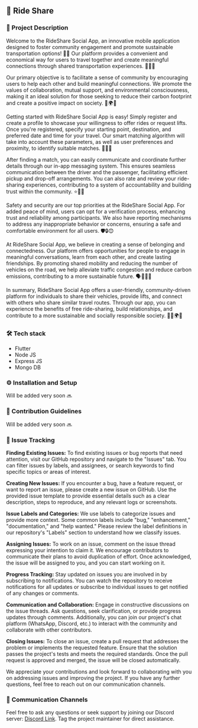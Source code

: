 ## 🚗 Ride Share

### 📜 Project Description

Welcome to the RideShare Social App, an innovative mobile application designed to foster community engagement and promote sustainable transportation options! 📱💡 Our platform provides a convenient and economical way for users to travel together and create meaningful connections through shared transportation experiences. 🤝🚙💨

Our primary objective is to facilitate a sense of community by encouraging users to help each other and build meaningful connections. We promote the values of collaboration, mutual support, and environmental consciousness, making it an ideal solution for those seeking to reduce their carbon footprint and create a positive impact on society. 🌱🌍💚

Getting started with RideShare Social App is easy! Simply register and create a profile to showcase your willingness to offer rides or request lifts. Once you're registered, specify your starting point, destination, and preferred date and time for your travel. Our smart matching algorithm will take into account these parameters, as well as user preferences and proximity, to identify suitable matches. 📆🌟🧩

After finding a match, you can easily communicate and coordinate further details through our in-app messaging system. This ensures seamless communication between the driver and the passenger, facilitating efficient pickup and drop-off arrangements. You can also rate and review your ride-sharing experiences, contributing to a system of accountability and building trust within the community. ⭐📲💬

Safety and security are our top priorities at the RideShare Social App. For added peace of mind, users can opt for a verification process, enhancing trust and reliability among participants. We also have reporting mechanisms to address any inappropriate behavior or concerns, ensuring a safe and comfortable environment for all users. 🛡️🔒😊

At RideShare Social App, we believe in creating a sense of belonging and connectedness. Our platform offers opportunities for people to engage in meaningful conversations, learn from each other, and create lasting friendships. By promoting shared mobility and reducing the number of vehicles on the road, we help alleviate traffic congestion and reduce carbon emissions, contributing to a more sustainable future. 🗣️🤝🚗🌿

In summary, RideShare Social App offers a user-friendly, community-driven platform for individuals to share their vehicles, provide lifts, and connect with others who share similar travel routes. Through our app, you can experience the benefits of free ride-sharing, build relationships, and contribute to a more sustainable and socially responsible society. 🤗🚗🌍💙

### 🛠️ Tech stack

*   Flutter
*   Node JS
*   Express JS
*   Mongo DB

### ⚙️ **Installation and Setup**

Will be added very soon 🔜

### **📄 Contribution Guidelines**

Will be added very soon 🔜

### 🐞 **Issue Tracking**

**Finding Existing Issues:** To find existing issues or bug reports that need attention, visit our GitHub repository and navigate to the "Issues" tab. You can filter issues by labels, and assignees, or search keywords to find specific topics or areas of interest.

**Creating New Issues:** If you encounter a bug, have a feature request, or want to report an issue, please create a new issue on GitHub. Use the provided issue template to provide essential details such as a clear description, steps to reproduce, and any relevant logs or screenshots.

**Issue Labels and Categories:** We use labels to categorize issues and provide more context. Some common labels include "bug," "enhancement," "documentation," and "help wanted." Please review the label definitions in our repository's "Labels" section to understand how we classify issues.

**Assigning Issues:** To work on an issue, comment on the issue thread expressing your intention to claim it. We encourage contributors to communicate their plans to avoid duplication of effort. Once acknowledged, the issue will be assigned to you, and you can start working on it.

**Progress Tracking:** Stay updated on issues you are involved in by subscribing to notifications. You can watch the repository to receive notifications for all updates or subscribe to individual issues to get notified of any changes or comments.

**Communication and Collaboration:** Engage in constructive discussions on the issue threads. Ask questions, seek clarification, or provide progress updates through comments. Additionally, you can join our project's chat platform (WhatsApp, Discord, etc.) to interact with the community and collaborate with other contributors.

**Closing Issues:** To close an issue, create a pull request that addresses the problem or implements the requested feature. Ensure that the solution passes the project's tests and meets the required standards. Once the pull request is approved and merged, the issue will be closed automatically.

We appreciate your contributions and look forward to collaborating with you on addressing issues and improving the project. If you have any further questions, feel free to reach out on our communication channels.


### 💬 **Communication Channels**

Feel free to ask any questions or seek support by joining our Discord server: [Discord Link](https://discord.gg/gUPTSM8K). Tag the project maintainer for direct assistance.

